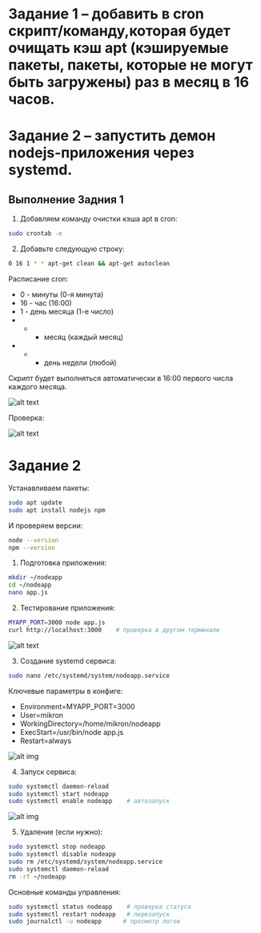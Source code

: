 # Задание 1 – добавить в cron скрипт/команду,которая будет очищать кэш apt (кэшируемые пакеты, пакеты, которые не могут быть загружены) раз в месяц в 16 часов.

# Задание 2 – запустить демон nodejs-приложения через systemd. 

## Выполнение Задния 1


1. Добавляем команду очистки кэша apt в cron:

```bash
sudo crontab -e
```

2. Добавьте следующую строку:

```bash
0 16 1 * * apt-get clean && apt-get autoclean
```

Расписание cron:
- 0 - минуты (0-я минута)
- 16 - час (16:00)
- 1 - день месяца (1-е число)
- * - месяц (каждый месяц)
- * - день недели (любой)

Скрипт будет выполняться автоматически в 16:00 первого числа каждого месяца.

![alt text](img/Screenshot%202024-10-28%20at%209.38.31 AM.png)

Проверка: 

![alt text](img/Screenshot%202024-10-28%20at%209.39.16 AM.png)

# Задание 2 

Устанавливаем пакеты:

```bash
sudo apt update
sudo apt install nodejs npm
```
И проверяем версии:
```bash 
node --version
npm --version
```


1. Подготовка приложения:
```bash
mkdir ~/nodeapp
cd ~/nodeapp
nano app.js  
```

2. Тестирование приложения:
```bash
MYAPP_PORT=3000 node app.js
curl http://localhost:3000    # проверка в другом терминале
```
![alt text](img/Screenshot%202024-10-28%20at%2010.57.50 AM.png)

3. Создание systemd сервиса:
```bash
sudo nano /etc/systemd/system/nodeapp.service
```
Ключевые параметры в конфиге:
- Environment=MYAPP_PORT=3000
- User=mikron
- WorkingDirectory=/home/mikron/nodeapp
- ExecStart=/usr/bin/node app.js
- Restart=always

![alt img](img/Screenshot%202024-10-28%20at%2011.05.42 AM.png)

4. Запуск сервиса:
```bash
sudo systemctl daemon-reload
sudo systemctl start nodeapp
sudo systemctl enable nodeapp    # автозапуск
```
![alt img](img/Screenshot%202024-10-28%20at%2011.01.48 AM.png)

5. Удаление (если нужно):
```bash
sudo systemctl stop nodeapp
sudo systemctl disable nodeapp
sudo rm /etc/systemd/system/nodeapp.service
sudo systemctl daemon-reload
rm -rf ~/nodeapp
```

Основные команды управления:
```bash
sudo systemctl status nodeapp    # проверка статуса
sudo systemctl restart nodeapp   # перезапуск
sudo journalctl -u nodeapp      # просмотр логов
```